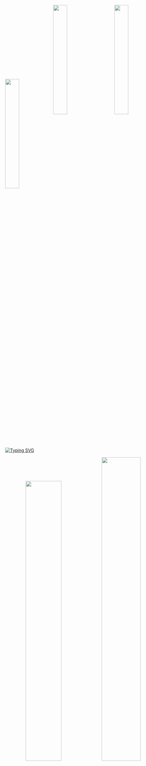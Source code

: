 <p>
<img src="https://user-images.githubusercontent.com/78869471/227024924-47c21541-b520-498e-bfb6-565803bbb772.gif" width="30%" style="display:inline;">
<img align="center" src="https://user-images.githubusercontent.com/78869471/227025910-5566b605-a543-4262-b203-bc1b09924c49.gif" width="30%" style="display:inline;">
<img align="right" src="https://user-images.githubusercontent.com/78869471/227024924-47c21541-b520-498e-bfb6-565803bbb772.gif" width="30%" style="display:inline;">
    </p>
<a href="https://git.io/typing-svg" align="center"><img src="https://readme-typing-svg.herokuapp.com?font=Fira+Code&pause=1000&color=F7E6B2FF&center=true&vCenter=true&width=435&lines=Filip+Cvetanov" alt="Typing SVG" /></a>
<p align="center">
    <a href="https://leetcode.com/cvet-anov/"><img width="48%" src="https://leetcode.card.workers.dev/cvet-anov?theme=dark&font=baloo&extension=null"></a>
    <a href="https://github.com/cvet-anov"><img width="50%" src="https://github-readme-stats.vercel.app/api/top-langs/?username=cvet-anov&theme=dark&hide=html,css,cmake&layout=compact&langs_count=5&bg_color=101010&hide_title=true"></a>
</p>

